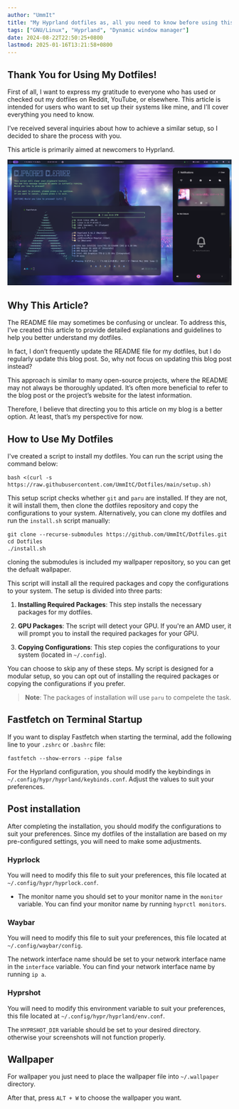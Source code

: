 ```yaml
---
author: "UmmIt"
title: "My Hyprland dotfiles as, all you need to know before using this"
tags: ["GNU/Linux", "Hyprland", "Dynamic window manager"]
date: 2024-08-22T22:50:25+0800
lastmod: 2025-01-16T13:21:58+0800
---
```


## Thank You for Using My Dotfiles!

First of all, I want to express my gratitude to everyone who has used or checked out my dotfiles on Reddit, YouTube, or elsewhere. This article is intended for users who want to set up their systems like mine, and I’ll cover everything you need to know.

I’ve received several inquiries about how to achieve a similar setup, so I decided to share the process with you.

This article is primarily aimed at newcomers to Hyprland.

![](./featured.png)

## Why This Article?

The README file may sometimes be confusing or unclear. To address this, I’ve created this article to provide detailed explanations and guidelines to help you better understand my dotfiles.

In fact, I don’t frequently update the README file for my dotfiles, but I do regularly update this blog post. So, why not focus on updating this blog post instead?

This approach is similar to many open-source projects, where the README may not always be thoroughly updated. It’s often more beneficial to refer to the blog post or the project’s website for the latest information.

Therefore, I believe that directing you to this article on my blog is a better option. At least, that’s my perspective for now.

## How to Use My Dotfiles

I've created a script to install my dotfiles. You can run the script using the command below:

```shell
bash <(curl -s https://raw.githubusercontent.com/UmmItC/Dotfiles/main/setup.sh)
```

This setup script checks whether `git` and `paru` are installed. If they are not, it will install them, then clone the dotfiles repository and copy the configurations to your system. Alternatively, you can clone my dotfiles and run the `install.sh` script manually:

```shell
git clone --recurse-submodules https://github.com/UmmItC/Dotfiles.git
cd Dotfiles
./install.sh
```

cloning the submodules is included my wallpaper repository, so you can get the defualt wallpaper.

This script will install all the required packages and copy the configurations to your system. The setup is divided into three parts:

1. **Installing Required Packages**: This step installs the necessary packages for my dotfiles.

2. **GPU Packages**: The script will detect your GPU. If you're an AMD user, it will prompt you to install the required packages for your GPU.

3. **Copying Configurations**: This step copies the configurations to your system (located in `~/.config`).

You can choose to skip any of these steps. My script is designed for a modular setup, so you can opt out of installing the required packages or copying the configurations if you prefer.

> **Note**: The packages of installation will use `paru` to compelete the task.

## Fastfetch on Terminal Startup

If you want to display Fastfetch when starting the terminal, add the following line to your `.zshrc` or `.bashrc` file:

```shell
fastfetch --show-errors --pipe false
```

For the Hyprland configuration, you should modify the keybindings in `~/.config/hypr/hyprland/keybinds.conf`. Adjust the values to suit your preferences.

## Post installation

After completing the installation, you should modify the configurations to suit your preferences. Since my dotfiles of the installation are based on my pre-configured settings, you will need to make some adjustments.

### Hyprlock

You will need to modify this file to suit your preferences, this file located at `~/.config/hypr/hyprlock.conf`.

- The monitor name you should set to your monitor name in the `monitor` variable. You can find your monitor name by running `hyprctl monitors`.

### Waybar

You will need to modify this file to suit your preferences, this file located at `~/.config/waybar/config`.

The network interface name should be set to your network interface name in the `interface` variable. You can find your network interface name by running `ip a`.

### Hyprshot

You will need to modify this environment variable to suit your preferences, this file located at `~/.config/hypr/hyprland/env.conf`.

The `HYPRSHOT_DIR` variable should be set to your desired directory. otherwise your screenshots will not function properly.

## Wallpaper

For wallpaper you just need to place the wallpaper file into `~/.wallpaper` directory.

After that, press `ALT + W` to choose the wallpaper you want.
